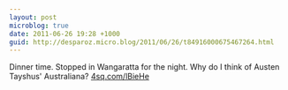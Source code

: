 ```yaml
---
layout: post
microblog: true
date: 2011-06-26 19:28 +1000
guid: http://desparoz.micro.blog/2011/06/26/t84916000675467264.html
---
```

Dinner time. Stopped in Wangaratta for the night. Why do I think of Austen Tayshus' Australiana? [4sq.com/lBieHe](http://4sq.com/lBieHe)
